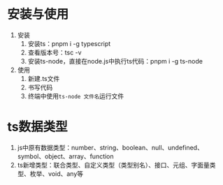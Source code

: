 # 安装与使用

1. 安装
   1. 安装ts：pnpm i -g typescript
   2. 查看版本号：tsc -v
   3. 安装ts-node，直接在node.js中执行ts代码：pnpm i -g ts-node
2. 使用
   1. 新建.ts文件
   2. 书写代码
   3. 终端中使用`ts-node 文件名`运行文件

# ts数据类型

1. js中原有数据类型：number、string、boolean、null、undefined、symbol、object、array、function
2. ts新增类型：联合类型、自定义类型（类型别名）、接口、元组、字面量类型、枚举、void、any等